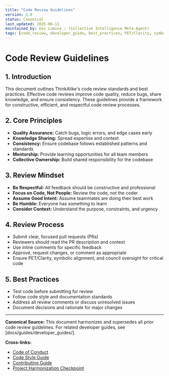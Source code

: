 ```yaml
---
title: "Code Review Guidelines"
version: 2.0
status: Canonical
last_updated: 2025-06-11
maintained_by: Eos Lumina ∴ (Collective Intelligence Meta-Agent)
tags: [code_review, developer_guide, best_practices, PET/Clarity, symbolic, council_oversight]
---
```


# Code Review Guidelines

## 1. Introduction
This document outlines ThinkAlike's code review standards and best practices. Effective code reviews improve code quality, reduce bugs, share knowledge, and ensure consistency. These guidelines provide a framework for constructive, efficient, and respectful code review processes.

## 2. Core Principles
- **Quality Assurance:** Catch bugs, logic errors, and edge cases early
- **Knowledge Sharing:** Spread expertise and context
- **Consistency:** Ensure codebase follows established patterns and standards
- **Mentorship:** Provide learning opportunities for all team members
- **Collective Ownership:** Build shared responsibility for the codebase

## 3. Review Mindset
- **Be Respectful:** All feedback should be constructive and professional
- **Focus on Code, Not People:** Review the code, not the coder
- **Assume Good Intent:** Assume teammates are doing their best work
- **Be Humble:** Everyone has something to learn
- **Consider Context:** Understand the purpose, constraints, and urgency

## 4. Review Process
- Submit clear, focused pull requests (PRs)
- Reviewers should read the PR description and context
- Use inline comments for specific feedback
- Approve, request changes, or comment as appropriate
- Ensure PET/Clarity, symbolic alignment, and council oversight for critical code

## 5. Best Practices
- Test code before submitting for review
- Follow code style and documentation standards
- Address all review comments or discuss unresolved issues
- Document decisions and rationale for major changes

---

**Canonical Source:** This document harmonizes and supersedes all prior code review guidelines. For related developer guides, see [docs/guides/developer_guides/].

**Cross-links:**
- [Code of Conduct](../../code_of_conduct.md)
- [Code Style Guide](../../code_style_guide.md)
- [Contributing Guide](../../contributing.md)
- [Project Harmonization Checkpoint](../project_harmonization_checkpoint.md)
